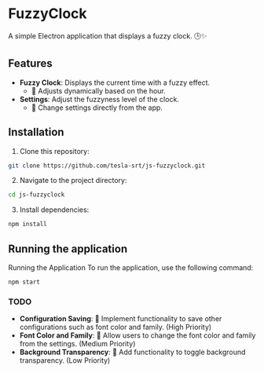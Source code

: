 # FuzzyClock

A simple Electron application that displays a fuzzy clock. 🕒✨

## Features

- **Fuzzy Clock**: Displays the current time with a fuzzy effect.
  - 🔄 Adjusts dynamically based on the hour.
- **Settings**: Adjust the fuzzyness level of the clock.
  - 🔧 Change settings directly from the app.

## Installation

1. Clone this repository:
```sh
git clone https://github.com/tesla-srt/js-fuzzyclock.git
```
2. Navigate to the project directory:
```sh
cd js-fuzzyclock
```
3. Install dependencies:
```sh
npm install
```

## Running the application
Running the Application
To run the application, use the following command:
```
npm start
```

### TODO
- **Configuration Saving**: 🔄 Implement functionality to save other configurations such as font color and family. (High Priority)
- **Font Color and Family**: 🔧 Allow users to change the font color and family from the settings. (Medium Priority)
- **Background Transparency**: 👀 Add functionality to toggle background transparency. (Low Priority)